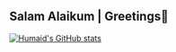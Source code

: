 ## Salam Alaikum | Greetings👋

[![Humaid's GitHub stats](https://github-readme-stats.vercel.app/api?username=humaid23)](https://github.com/humaid23/github-readme-stats)
<!--
**humaid23/humaid23** is a ✨ _special_ ✨ repository because its `README.md` (this file) appears on your GitHub profile.

Here are some ideas to get you started:

- 🔭 I’m currently working on ...
- 🌱 I’m currently learning ...
- 👯 I’m looking to collaborate on ...
- 🤔 I’m looking for help with ...
- 💬 Ask me about ...
- 📫 How to reach me: ...
- 😄 Pronouns: ...
- ⚡ Fun fact: ...
-->

